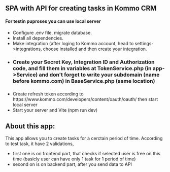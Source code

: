 <h2>SPA with API for creating tasks in Kommo CRM</h2>

<h4>For testin puproses you can use local server </h4>
<ul>
    <li>Configure .env file, migrate database.</li>
    <li>Install all dependencies.</li> 
    <li>Make integration (after loging to Kommo account, head to settings->integrations, choose installed and then create your integration.</li>
    <li><h3>Create your Secret Key, Integration ID and Authorization code, and fill them in variables at TokenService.php (in app->Service) and don't forget to write your subdomain (name before kommo.com) in BaseService.php (same location)<h3></li>
    <li>Create refresh token according to https://www.kommo.com/developers/content/oauth/oauth/ then start local server</li>
    <li>Start your server and Vite (npm run dev)</li>
</ul>

## About this app:
This app allows you to create tasks for a cerctain period of time. According to test task, it have 2 validations, 
<ul>
<li>first one is on frontend part, that checks if selected user is free on this time (basicly user can have only 1 task for 1 period of time)</li>
<li>second on is on backend part, after you send data to API</li>
